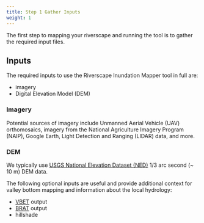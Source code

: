 ```yaml
---
title: Step 1 Gather Inputs
weight: 1
---
```


The first step to mapping your riverscape and running the tool is to gather the required input files.

## Inputs

The required inputs to use the Riverscape Inundation Mapper tool in full are:

- imagery
- Digital Elevation Model (DEM)

### Imagery

Potential sources of imagery include Unmanned Aerial Vehicle (UAV) orthomosaics, imagery from the National Agriculture Imagery Program (NAIP), Google Earth, Light Detection and Ranging (LIDAR) data, and more.

### DEM

We typically use [USGS National Elevation Dataset (NED)](https://viewer.nationalmap.gov/basic/) 1/3 arc second (~ 10 m) DEM data.

The following optional inputs are useful and provide additional context for valley bottom mapping and information about the local hydrology:

- [VBET](http://rcat.riverscapes.net/Documentation/Version_1.0/VBET.html#toc-valley-bottom-extraction-tool-vbet-) output
- [BRAT](https://brat.riverscapes.net/) output
- hillshade
